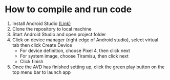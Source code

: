 # How to compile and run code
1. Install Android Studio [(Link)](https://developer.android.com/studio/)
2. Clone the repository to local machine
3. Start Android Studio and open project folder
4. Click on device manager (right edge of Android studio), select virtual tab then click Create Device  
   - For device definition, choose Pixel 4, then click next
   - For system image, choose Tiramisu, then click next
   - Click finish
5. Once the AVD has finished setting up, click the green play button on the top menu bar to launch app

